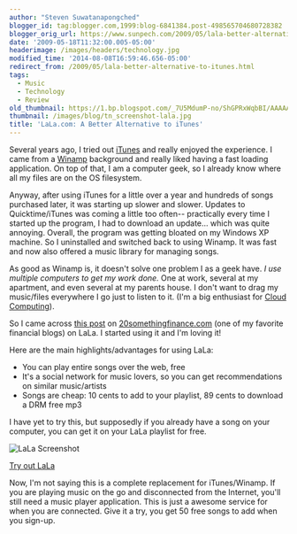 ```yaml
---
author: "Steven Suwatanapongched"
blogger_id: tag:blogger.com,1999:blog-6841384.post-498565704680728382
blogger_orig_url: https://www.sunpech.com/2009/05/lala-better-alternative-to-itunes.html
date: '2009-05-18T11:32:00.005-05:00'
headerimage: /images/headers/technology.jpg
modified_time: '2014-08-08T16:59:46.656-05:00'
redirect_from: /2009/05/lala-better-alternative-to-itunes.html
tags:
  - Music
  - Technology
  - Review
old_thumbnail: https://1.bp.blogspot.com/_7U5MdumP-no/ShGPRxWqbBI/AAAAAAAAIn4/QkHHq1JcEFo/s800/screenshot_LALA.png
thumbnail: /images/blog/tn_screenshot-lala.jpg
title: 'LaLa.com: A Better Alternative to iTunes'
---
```



Several years ago, I tried out [iTunes](https://www.apple.com/itunes) and really enjoyed the experience. I came from a [Winamp](https://www.winamp.com) background and really liked having a fast loading application. On top of that, I am a computer geek, so I already know where all my files are on the OS filesystem.

Anyway, after using iTunes for a little over a year and hundreds of songs purchased later, it was starting up slower and slower. Updates to Quicktime/iTunes was coming a little too often-- practically every time I started up the program, I had to download an update... which was quite annoying. Overall, the program was getting bloated on my Windows XP machine. So I uninstalled and switched back to using Winamp. It was fast and now also offered a music library for managing songs.

As good as Winamp is, it doesn't solve one problem I as a geek have. <i>I use multiple computers to get my work done.</i> One at work, several at my apartment, and even several at my parents house. I don't want to drag my music/files everywhere I go just to listen to it. (I'm a big enthusiast for [Cloud Computing](https://en.wikipedia.org/wiki/Cloud_computing)).

So I came across [this post](https://20somethingfinance.com/blog/2009/05/10/give-up-itunes-in-favor-of-lala-save-money/) on [20somethingfinance.com](https://20somethingfinance.com) (one of my favorite financial blogs) on LaLa. I started using it and I'm loving it!

Here are the main highlights/advantages for using LaLa:


* You can play entire songs over the web, free
* It's a social network for music lovers, so you can get recommendations on similar music/artists
* Songs are cheap: 10 cents to add to your playlist, 89 cents to download a DRM free mp3


I have yet to try this, but supposedly if you already have a song on your computer, you can get it on your LaLa playlist for free.

![LaLa Screenshot](/images/blog/screenshot_LALA.png)

[Try out LaLa](https://www.lala.com/signup?inviteToken=Y3JlZGl0cz01OmZyb209LTkyMjMxMDQ3ODY4MDk2ODgzMzY6dG89bm9vcEBsYWxhLmNvbTo*-awzCH_3NBLNpK_7ogRfSyQ**)

Now, I'm not saying this is a complete replacement for iTunes/Winamp. If you are playing music on the go and disconnected from the Internet, you'll still need a music player application. This is just a awesome service for when you are connected. Give it a try, you get 50 free songs to add when you sign-up.